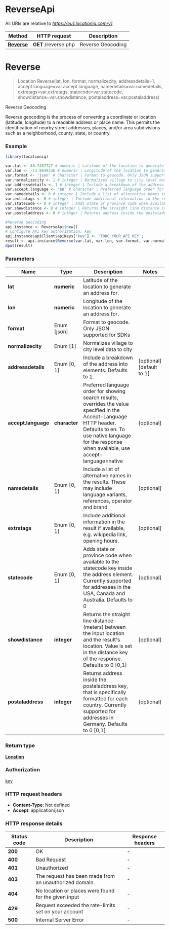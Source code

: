 # ReverseApi

All URIs are relative to *https://eu1.locationiq.com/v1*

Method | HTTP request | Description
------------- | ------------- | -------------
[**Reverse**](ReverseApi.md#Reverse) | **GET** /reverse.php | Reverse Geocoding


# **Reverse**
> Location Reverse(lat, lon, format, normalizecity, addressdetails=1, accept.language=var.accept.language, namedetails=var.namedetails, extratags=var.extratags, statecode=var.statecode, showdistance=var.showdistance, postaladdress=var.postaladdress)

Reverse Geocoding

Reverse geocoding is the process of converting a coordinate or location (latitude, longitude) to a readable address or place name. This permits the identification of nearby street addresses, places, and/or area subdivisions such as a neighborhood, county, state, or country.

### Example
```R
library(locationiq)

var.lat <- 40.7487727 # numeric | Latitude of the location to generate an address for.
var.lon <- -73.9849336 # numeric | Longitude of the location to generate an address for.
var.format <- 'json' # character | Format to geocode. Only JSON supported for SDKs
var.normalizecity <- 1 # integer | Normalizes village to city level data to city
var.addressdetails <- 1 # integer | Include a breakdown of the address into elements. Defaults to 1.
var.accept.language <- 'en' # character | Preferred language order for showing search results, overrides the value specified in the Accept-Language HTTP header. Defaults to en. To use native language for the response when available, use accept-language=native
var.namedetails <- 0 # integer | Include a list of alternative names in the results. These may include language variants, references, operator and brand.
var.extratags <- 0 # integer | Include additional information in the result if available, e.g. wikipedia link, opening hours.
var.statecode <- 0 # integer | Adds state or province code when available to the statecode key inside the address element. Currently supported for addresses in the USA, Canada and Australia. Defaults to 0
var.showdistance <- 0 # integer | Returns the straight line distance (meters) between the input location and the result's location. Value is set in the distance key of the response. Defaults to 0 [0,1]
var.postaladdress <- 0 # integer | Returns address inside the postaladdress key, that is specifically formatted for each country. Currently supported for addresses in Germany. Defaults to 0 [0,1]

#Reverse Geocoding
api.instance <- ReverseApi$new()
# Configure API key authorization: key
api.instance$apiClient$apiKeys['key'] <- 'TODO_YOUR_API_KEY';
result <- api.instance$Reverse(var.lat, var.lon, var.format, var.normalizecity, addressdetails=var.addressdetails, accept.language=var.accept.language, namedetails=var.namedetails, extratags=var.extratags, statecode=var.statecode, showdistance=var.showdistance, postaladdress=var.postaladdress)
dput(result)
```

### Parameters

Name | Type | Description  | Notes
------------- | ------------- | ------------- | -------------
 **lat** | **numeric**| Latitude of the location to generate an address for. | 
 **lon** | **numeric**| Longitude of the location to generate an address for. | 
 **format** | Enum [json] | Format to geocode. Only JSON supported for SDKs | 
 **normalizecity** | Enum [1] | Normalizes village to city level data to city | 
 **addressdetails** | Enum [0, 1] | Include a breakdown of the address into elements. Defaults to 1. | [optional] [default to 1]
 **accept.language** | **character**| Preferred language order for showing search results, overrides the value specified in the Accept-Language HTTP header. Defaults to en. To use native language for the response when available, use accept-language&#x3D;native | [optional] 
 **namedetails** | Enum [0, 1] | Include a list of alternative names in the results. These may include language variants, references, operator and brand. | [optional] 
 **extratags** | Enum [0, 1] | Include additional information in the result if available, e.g. wikipedia link, opening hours. | [optional] 
 **statecode** | Enum [0, 1] | Adds state or province code when available to the statecode key inside the address element. Currently supported for addresses in the USA, Canada and Australia. Defaults to 0 | [optional] 
 **showdistance** | **integer**| Returns the straight line distance (meters) between the input location and the result&#39;s location. Value is set in the distance key of the response. Defaults to 0 [0,1] | [optional] 
 **postaladdress** | **integer**| Returns address inside the postaladdress key, that is specifically formatted for each country. Currently supported for addresses in Germany. Defaults to 0 [0,1] | [optional] 

### Return type

[**Location**](location.md)

### Authorization

[key](../README.md#key)

### HTTP request headers

 - **Content-Type**: Not defined
 - **Accept**: application/json

### HTTP response details
| Status code | Description | Response headers |
|-------------|-------------|------------------|
| **200** | OK |  -  |
| **400** | Bad Request |  -  |
| **401** | Unauthorized |  -  |
| **403** | The request has been made from an unauthorized domain. |  -  |
| **404** | No location or places were found for the given input |  -  |
| **429** | Request exceeded the rate-limits set on your account |  -  |
| **500** | Internal Server Error |  -  |

